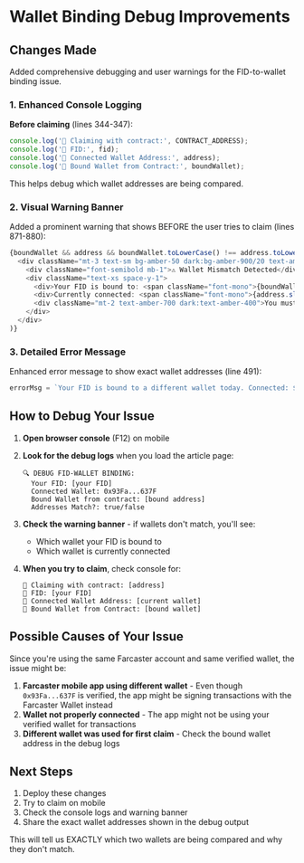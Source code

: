 # Wallet Binding Debug Improvements

## Changes Made

Added comprehensive debugging and user warnings for the FID-to-wallet binding issue.

### 1. Enhanced Console Logging

**Before claiming** (lines 344-347):
```typescript
console.log('📝 Claiming with contract:', CONTRACT_ADDRESS);
console.log('📝 FID:', fid);
console.log('📝 Connected Wallet Address:', address);
console.log('📝 Bound Wallet from Contract:', boundWallet);
```

This helps debug which wallet addresses are being compared.

### 2. Visual Warning Banner

Added a prominent warning that shows BEFORE the user tries to claim (lines 871-880):

```typescript
{boundWallet && address && boundWallet.toLowerCase() !== address.toLowerCase() && (
  <div className="mt-3 text-sm bg-amber-50 dark:bg-amber-900/20 text-amber-800 dark:text-amber-300 border border-amber-300 dark:border-amber-700 rounded-lg p-3">
    <div className="font-semibold mb-1">⚠️ Wallet Mismatch Detected</div>
    <div className="text-xs space-y-1">
      <div>Your FID is bound to: <span className="font-mono">{boundWallet.slice(0,6)}...{boundWallet.slice(-4)}</span></div>
      <div>Currently connected: <span className="font-mono">{address.slice(0,6)}...{address.slice(-4)}</span></div>
      <div className="mt-2 text-amber-700 dark:text-amber-400">You must use the bound wallet to claim, or wait until tomorrow to use a different wallet.</div>
    </div>
  </div>
)}
```

### 3. Detailed Error Message

Enhanced error message to show exact wallet addresses (line 491):

```typescript
errorMsg = `Your FID is bound to a different wallet today. Connected: ${address?.slice(0,6)}...${address?.slice(-4)} | Bound: ${boundWallet ? (boundWallet as string).slice(0,6) + '...' + (boundWallet as string).slice(-4) : 'Unknown'}. Please use the same wallet or wait until tomorrow.`;
```

## How to Debug Your Issue

1. **Open browser console** (F12) on mobile
2. **Look for the debug logs** when you load the article page:
   ```
   🔍 DEBUG FID-WALLET BINDING:
     Your FID: [your FID]
     Connected Wallet: 0x93Fa...637F
     Bound Wallet from contract: [bound address]
     Addresses Match?: true/false
   ```

3. **Check the warning banner** - if wallets don't match, you'll see:
   - Which wallet your FID is bound to
   - Which wallet is currently connected
   
4. **When you try to claim**, check console for:
   ```
   📝 Claiming with contract: [address]
   📝 FID: [your FID]
   📝 Connected Wallet Address: [current wallet]
   📝 Bound Wallet from Contract: [bound wallet]
   ```

## Possible Causes of Your Issue

Since you're using the same Farcaster account and same verified wallet, the issue might be:

1. **Farcaster mobile app using different wallet** - Even though `0x93Fa...637F` is verified, the app might be signing transactions with the Farcaster Wallet instead
2. **Wallet not properly connected** - The app might not be using your verified wallet for transactions
3. **Different wallet was used for first claim** - Check the bound wallet address in the debug logs

## Next Steps

1. Deploy these changes
2. Try to claim on mobile
3. Check the console logs and warning banner
4. Share the exact wallet addresses shown in the debug output

This will tell us EXACTLY which two wallets are being compared and why they don't match.
